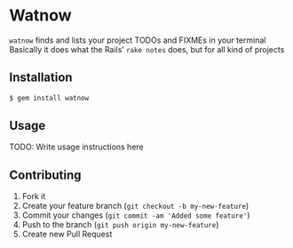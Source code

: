 # Watnow

`watnow` finds and lists your project TODOs and FIXMEs in your terminal<br>
Basically it does what the Rails’ `rake notes` does, but for all kind of projects

## Installation
```sh
$ gem install watnow
```

## Usage

TODO: Write usage instructions here

## Contributing

1. Fork it
2. Create your feature branch (`git checkout -b my-new-feature`)
3. Commit your changes (`git commit -am 'Added some feature'`)
4. Push to the branch (`git push origin my-new-feature`)
5. Create new Pull Request
